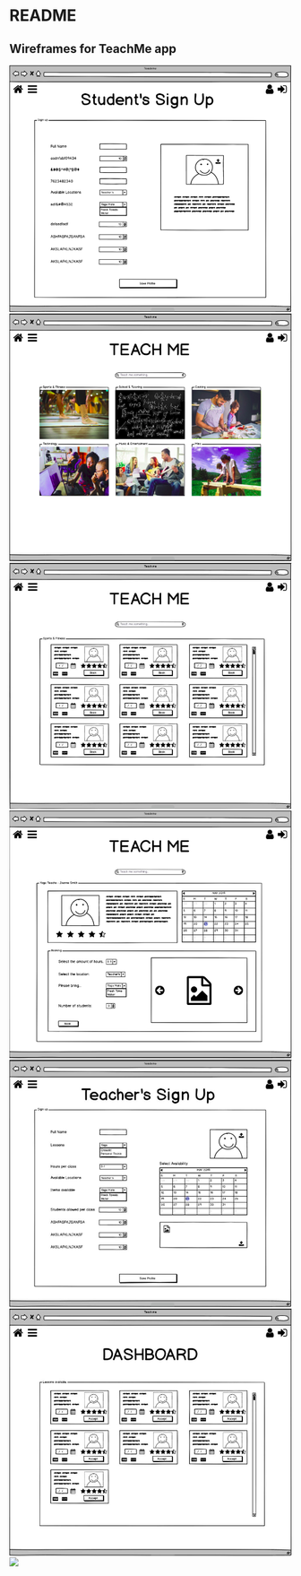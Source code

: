 # README
## Wireframes for TeachMe app
![](readme_assets/images/1_students_signup.jpg)
![](readme_assets/images/2_students_dashboard.jpg)
![](readme_assets/images/3_students_lessons.jpg)
![](readme_assets/images/4_students_lesson_detail.jpg)
![](readme_assets/images/5_teachers_signup.jpg)
![](readme_assets/images/6_teachers_dashboard.jpg)
![](readme_assets/images/5_teachers_calendar.jpg)
